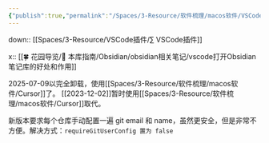 ```yaml
---
{"publish":true,"permalink":"/Spaces/3-Resource/软件梳理/macos软件/VSCode.md","title":"VSCode","created":"2023-02-28","modified":"2024-07-11","published":"2025-07-09T18:55:48.287+08:00","tags":["macOS软件","windows软件"],"cssclasses":""}
---
```



down:: [[Spaces/3-Resource/VSCode插件/∑ VSCode插件]]

x:: [[🍀 花园导览/🧰 本库指南/Obsidian/obsidian相关笔记/vscode打开Obsidian笔记库的好处和作用]]

2025-07-09以完全卸载，使用[[Spaces/3-Resource/软件梳理/macos软件/Cursor]]了。
[[2023-12-02]]暂时使用[[Spaces/3-Resource/软件梳理/macos软件/Cursor]]取代。

新版本要求每个仓库手动配置一遍 git email 和 name，虽然更安全，但是非常不方便。解决方式：`requireGitUserConfig 置为 false`